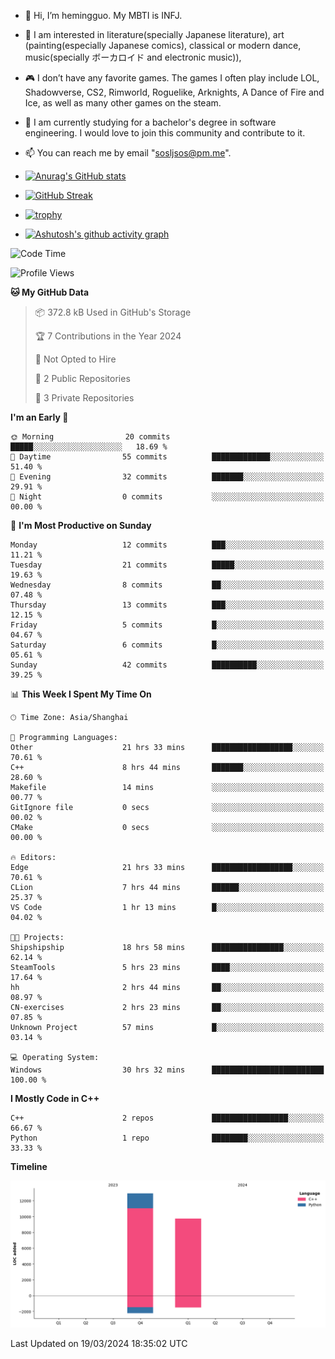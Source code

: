 - 👋 Hi, I’m hemingguo. My MBTI is INFJ.
- 🎨 I am interested in literature(specially Japanese literature), art (painting(especially Japanese comics), classical or modern dance, music(specially ボーカロイド and electronic music)),
- 🎮 I don’t have any favorite games. The games I often play include LOL, Shadowverse, CS2, Rimworld, Roguelike, Arknights, A Dance of Fire and Ice, as well as many other games on the steam.
- 🌱 I am currently studying for a bachelor's degree in software engineering. I would love to join this community and contribute to it.

- 📫 You can reach me by email "sosljsos@pm.me".


- [![Anurag's GitHub stats](https://github-readme-stats.vercel.app/api?username=hemingguo&show_icons=true&count_private=true&theme=aura&hide_border=true&icon_color=FF4500&text_color=76EE00)](https://github.com/anuraghazra/github-readme-stats)
  
- [![GitHub Streak](https://github-readme-streak-stats.herokuapp.com/?user=hemingguo&hide_border=true&theme=tokyonight)](https://git.io/streak-stats)
  
- [![trophy](https://github-profile-trophy.vercel.app/?username=hemingguo&theme=dracula)](https://github.com/ryo-ma/github-profile-trophy)
- [![Ashutosh's github activity graph](https://github-readme-activity-graph.vercel.app/graph?username=hemingguo&theme=tokyo-night&hide_border=true)](https://github.com/ashutosh00710/github-readme-activity-graph)
<!--START_SECTION:waka-->
![Code Time](http://img.shields.io/badge/Code%20Time-519%20hrs%2048%20mins-blue)

![Profile Views](http://img.shields.io/badge/Profile%20Views-34-blue)

**🐱 My GitHub Data** 

> 📦 372.8 kB Used in GitHub's Storage 
 > 
> 🏆 7 Contributions in the Year 2024
 > 
> 🚫 Not Opted to Hire
 > 
> 📜 2 Public Repositories 
 > 
> 🔑 3 Private Repositories 
 > 
**I'm an Early 🐤** 

```text
🌞 Morning                20 commits          █████░░░░░░░░░░░░░░░░░░░░   18.69 % 
🌆 Daytime                55 commits          █████████████░░░░░░░░░░░░   51.40 % 
🌃 Evening                32 commits          ███████░░░░░░░░░░░░░░░░░░   29.91 % 
🌙 Night                  0 commits           ░░░░░░░░░░░░░░░░░░░░░░░░░   00.00 % 
```
📅 **I'm Most Productive on Sunday** 

```text
Monday                   12 commits          ███░░░░░░░░░░░░░░░░░░░░░░   11.21 % 
Tuesday                  21 commits          █████░░░░░░░░░░░░░░░░░░░░   19.63 % 
Wednesday                8 commits           ██░░░░░░░░░░░░░░░░░░░░░░░   07.48 % 
Thursday                 13 commits          ███░░░░░░░░░░░░░░░░░░░░░░   12.15 % 
Friday                   5 commits           █░░░░░░░░░░░░░░░░░░░░░░░░   04.67 % 
Saturday                 6 commits           █░░░░░░░░░░░░░░░░░░░░░░░░   05.61 % 
Sunday                   42 commits          ██████████░░░░░░░░░░░░░░░   39.25 % 
```


📊 **This Week I Spent My Time On** 

```text
🕑︎ Time Zone: Asia/Shanghai

💬 Programming Languages: 
Other                    21 hrs 33 mins      ██████████████████░░░░░░░   70.61 % 
C++                      8 hrs 44 mins       ███████░░░░░░░░░░░░░░░░░░   28.60 % 
Makefile                 14 mins             ░░░░░░░░░░░░░░░░░░░░░░░░░   00.77 % 
GitIgnore file           0 secs              ░░░░░░░░░░░░░░░░░░░░░░░░░   00.02 % 
CMake                    0 secs              ░░░░░░░░░░░░░░░░░░░░░░░░░   00.00 % 

🔥 Editors: 
Edge                     21 hrs 33 mins      ██████████████████░░░░░░░   70.61 % 
CLion                    7 hrs 44 mins       ██████░░░░░░░░░░░░░░░░░░░   25.37 % 
VS Code                  1 hr 13 mins        █░░░░░░░░░░░░░░░░░░░░░░░░   04.02 % 

🐱‍💻 Projects: 
Shipshipship             18 hrs 58 mins      ████████████████░░░░░░░░░   62.14 % 
SteamTools               5 hrs 23 mins       ████░░░░░░░░░░░░░░░░░░░░░   17.64 % 
hh                       2 hrs 44 mins       ██░░░░░░░░░░░░░░░░░░░░░░░   08.97 % 
CN-exercises             2 hrs 23 mins       ██░░░░░░░░░░░░░░░░░░░░░░░   07.85 % 
Unknown Project          57 mins             █░░░░░░░░░░░░░░░░░░░░░░░░   03.14 % 

💻 Operating System: 
Windows                  30 hrs 32 mins      █████████████████████████   100.00 % 
```

**I Mostly Code in C++** 

```text
C++                      2 repos             █████████████████░░░░░░░░   66.67 % 
Python                   1 repo              ████████░░░░░░░░░░░░░░░░░   33.33 % 
```



**Timeline**

![Lines of Code chart](https://raw.githubusercontent.com/hemingguo/hemingguo/main/assets/bar_graph.png)


 Last Updated on 19/03/2024 18:35:02 UTC
<!--END_SECTION:waka-->
<!---
hemingguo/hemingguo is a ✨ special ✨ repository because its `README.md` (this file) appears on your GitHub profile.
You can click the Preview link to take a look at your changes.
--->

